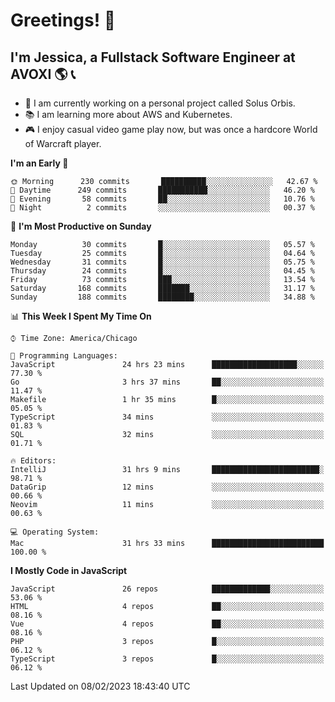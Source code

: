 # Greetings! 🧠

## I'm Jessica, a Fullstack Software Engineer at AVOXI 🌎 📞

- 🌟 I am currently working on a personal project called Solus Orbis.
- 📚 I am learning more about AWS and Kubernetes.
- 🎮 I enjoy casual video game play now, but was once a hardcore World of Warcraft player.

<!--START_SECTION:waka-->
**I'm an Early 🐤** 

```text
🌞 Morning      230 commits       ██████████░░░░░░░░░░░░░░░   42.67 % 
🌆 Daytime      249 commits       ███████████░░░░░░░░░░░░░░   46.20 % 
🌃 Evening       58 commits       ██░░░░░░░░░░░░░░░░░░░░░░░   10.76 % 
🌙 Night          2 commits       ░░░░░░░░░░░░░░░░░░░░░░░░░   00.37 % 

```
📅 **I'm Most Productive on Sunday** 

```text
Monday          30 commits       █░░░░░░░░░░░░░░░░░░░░░░░░   05.57 % 
Tuesday         25 commits       █░░░░░░░░░░░░░░░░░░░░░░░░   04.64 % 
Wednesday       31 commits       █░░░░░░░░░░░░░░░░░░░░░░░░   05.75 % 
Thursday        24 commits       █░░░░░░░░░░░░░░░░░░░░░░░░   04.45 % 
Friday          73 commits       ███░░░░░░░░░░░░░░░░░░░░░░   13.54 % 
Saturday       168 commits       ███████░░░░░░░░░░░░░░░░░░   31.17 % 
Sunday         188 commits       ████████░░░░░░░░░░░░░░░░░   34.88 % 

```


📊 **This Week I Spent My Time On** 

```text
⌚︎ Time Zone: America/Chicago

💬 Programming Languages: 
JavaScript               24 hrs 23 mins      ███████████████████░░░░░░   77.30 % 
Go                       3 hrs 37 mins       ██░░░░░░░░░░░░░░░░░░░░░░░   11.47 % 
Makefile                 1 hr 35 mins        █░░░░░░░░░░░░░░░░░░░░░░░░   05.05 % 
TypeScript               34 mins             ░░░░░░░░░░░░░░░░░░░░░░░░░   01.83 % 
SQL                      32 mins             ░░░░░░░░░░░░░░░░░░░░░░░░░   01.71 % 

🔥 Editors: 
IntelliJ                 31 hrs 9 mins       ████████████████████████░   98.71 % 
DataGrip                 12 mins             ░░░░░░░░░░░░░░░░░░░░░░░░░   00.66 % 
Neovim                   11 mins             ░░░░░░░░░░░░░░░░░░░░░░░░░   00.63 % 

💻 Operating System: 
Mac                      31 hrs 33 mins      █████████████████████████   100.00 % 

```

**I Mostly Code in JavaScript** 

```text
JavaScript               26 repos            █████████████░░░░░░░░░░░░   53.06 % 
HTML                     4 repos             ██░░░░░░░░░░░░░░░░░░░░░░░   08.16 % 
Vue                      4 repos             ██░░░░░░░░░░░░░░░░░░░░░░░   08.16 % 
PHP                      3 repos             █░░░░░░░░░░░░░░░░░░░░░░░░   06.12 % 
TypeScript               3 repos             █░░░░░░░░░░░░░░░░░░░░░░░░   06.12 % 

```



 Last Updated on 08/02/2023 18:43:40 UTC
<!--END_SECTION:waka-->

<!--
**jessikuh/jessikuh** is a ✨ _special_ ✨ repository because its `README.md` (this file) appears on your GitHub profile.

Here are some ideas to get you started:

- 🔭 I’m currently working on ...
- 🌱 I’m currently learning ...
- 👯 I’m looking to collaborate on ...
- 🤔 I’m looking for help with ...
- 💬 Ask me about ...
- 📫 How to reach me: ...
- 😄 Pronouns: ...
- ⚡ Fun fact: ...
-->

